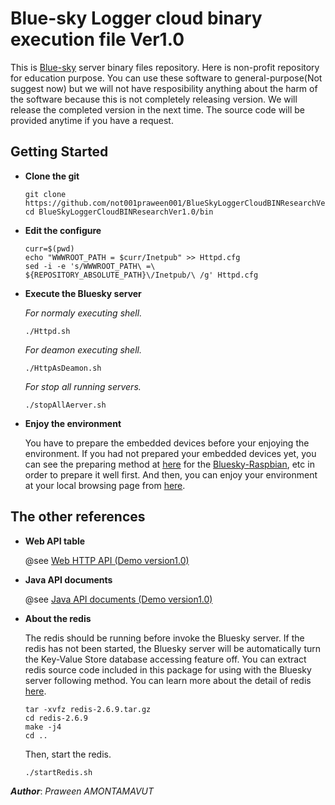 Blue-sky Logger cloud binary execution file Ver1.0
===================================================
This is [Blue-sky](http://www.bluesky-cps.org) server binary files repository. Here is non-profit repository for education purpose. You can use these software to general-purpose(Not suggest now) but we will not have resposibility anything about the harm of the software because this is not completely releasing version. We will release the completed version in the next time. The source code will be provided anytime if you have a request.

Getting Started
---------------
- **Clone the git**
  ```shell
  git clone https://github.com/not001praween001/BlueSkyLoggerCloudBINResearchVer1.0.git
  cd BlueSkyLoggerCloudBINResearchVer1.0/bin
  ```
 
- **Edit the configure**
  ```shell
  curr=$(pwd)
  echo "WWWROOT_PATH = $curr/Inetpub" >> Httpd.cfg
  sed -i -e 's/WWWROOT_PATH\ =\ ${REPOSITORY_ABSOLUTE_PATH}\/Inetpub/\ /g' Httpd.cfg
  ```
  
- **Execute the Bluesky server**

  *For normaly executing shell.*
  ```shell
  ./Httpd.sh
  ```

  *For deamon executing shell.*
  ```shell
  ./HttpAsDeamon.sh
  ```
  
  *For stop all running servers.*
  ```shell
  ./stopAllAerver.sh
  ```
	
- **Enjoy the environment**

  You have to prepare the embedded devices before your enjoying the environment. If you had not prepared your embedded devices yet, you can see the preparing method at [here](https://github.com/not001praween001/Raspberry-Pi-CPS-SN-trial) for the [Bluesky-Raspbian](https://github.com/not001praween001/Raspberry-Pi-CPS-SN-trial), etc in order to prepare it well first. And then, you can enjoy your environment at your local browsing page from [here](http://127.0.0.1:8189).

The other references
---------------------

- **Web API table**

  @see [Web HTTP API (Demo version1.0)](http://www.bluesky-cps.org/Blue-skyLogger)

- **Java API documents**

  @see [Java API documents (Demo version1.0)](http://www.bluesky-cps.org/Blue-skyLogger/DemoVer1-APIDoc)

- **About the redis**

  The redis should be running before invoke the Bluesky server. If the redis has not been started, the Bluesky server will be automatically turn the Key-Value Store database accessing feature off. You can extract redis source code included in this package for using with the Bluesky server following method. You can learn more about the detail of redis [here](http://redis.io/). 
  ```shell
  tar -xvfz redis-2.6.9.tar.gz
  cd redis-2.6.9
  make -j4
  cd ..
  ```
  Then, start the redis.
  ```shell
  ./startRedis.sh
  ```

***Author***: *Praween AMONTAMAVUT*
